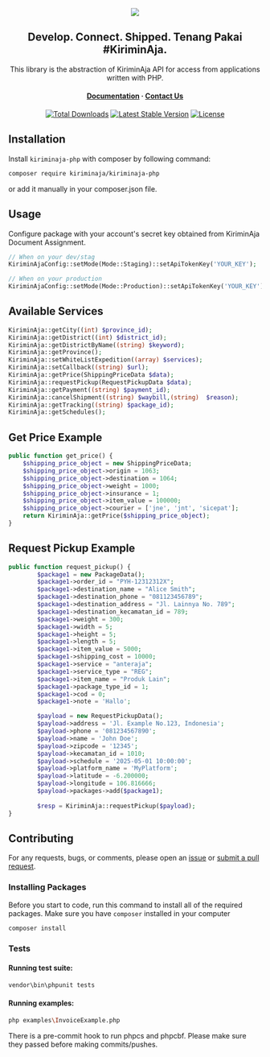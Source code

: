 <p align="center">
<img src="https://user-images.githubusercontent.com/39618526/209768908-54509816-d5d5-427e-bb01-05649ad8604a.png"/>
</p>

<h2 align="center">Develop. Connect. Shipped. Tenang Pakai #KiriminAja.</h2>
  <p align="center">This library is the abstraction of KiriminAja API for access from applications written with PHP.
</p>

<h4 align="center">
  <a href="https://developer.kiriminaja.com">Documentation</a>
  <span> · </span>
  <a href="mailto:tech@kiriminaja.com">Contact Us</a>
</h4>

<p align="center">
<a href="https://packagist.org/packages/kiriminaja/kiriminaja-php"><img src="https://img.shields.io/packagist/dt/kiriminaja/kiriminaja-php" alt="Total Downloads"></a>
<a href="https://packagist.org/packages/kiriminaja/kiriminaja-php"><img src="https://img.shields.io/packagist/v/kiriminaja/kiriminaja-php" alt="Latest Stable Version"></a>
<a href="https://packagist.org/packages/kiriminaja/kiriminaja-php"><img src="https://img.shields.io/packagist/l/kiriminaja/kiriminaja-php" alt="License"></a>
</p>


## Installation

Install `kiriminaja-php` with composer by following command:

```bash
composer require kiriminaja/kiriminaja-php
```
or add it manually in your composer.json file.

## Usage
Configure package with your account's secret key obtained from KiriminAja Document Assignment.
```php
// When on your dev/stag 
KiriminAjaConfig::setMode(Mode::Staging)::setApiTokenKey('YOUR_KEY');

// When on your production
KiriminAjaConfig::setMode(Mode::Production)::setApiTokenKey('YOUR_KEY');
```

## Available Services
```php
KiriminAja::getCity((int) $province_id);
KiriminAja::getDistrict((int) $district_id);
KiriminAja::getDistrictByName((string) $keyword);
KiriminAja::getProvince();
KiriminAja::setWhiteListExpedition((array) $services);
KiriminAja::setCallback((string) $url);
KiriminAja::getPrice(ShippingPriceData $data);
KiriminAja::requestPickup(RequestPickupData $data);
KiriminAja::getPayment((string) $payment_id);
KiriminAja::cancelShipment((string) $waybill,(string)  $reason);
KiriminAja::getTracking((string) $package_id);
KiriminAja::getSchedules();
```

## Get Price Example
```php
public function get_price() {
    $shipping_price_object = new ShippingPriceData;
    $shipping_price_object->origin = 1063;
    $shipping_price_object->destination = 1064;
    $shipping_price_object->weight = 1000;
    $shipping_price_object->insurance = 1;
    $shipping_price_object->item_value = 100000;
    $shipping_price_object->courier = ['jne', 'jnt', 'sicepat'];
    return KiriminAja::getPrice($shipping_price_object);
}
```

## Request Pickup Example
```php
public function request_pickup() {
        $package1 = new PackageData();
        $package1->order_id = "PYH-12312312X";
        $package1->destination_name = "Alice Smith";
        $package1->destination_phone = "081123456789";
        $package1->destination_address = "Jl. Lainnya No. 789";
        $package1->destination_kecamatan_id = 789;
        $package1->weight = 300;
        $package1->width = 5;
        $package1->height = 5;
        $package1->length = 5;
        $package1->item_value = 5000;
        $package1->shipping_cost = 10000;
        $package1->service = "anteraja";
        $package1->service_type = "REG";
        $package1->item_name = "Produk Lain";
        $package1->package_type_id = 1;
        $package1->cod = 0;
        $package1->note = 'Hallo';

        $payload = new RequestPickupData();
        $payload->address = 'Jl. Example No.123, Indonesia';
        $payload->phone = '081234567890';
        $payload->name = 'John Doe';
        $payload->zipcode = '12345';
        $payload->kecamatan_id = 1010;
        $payload->schedule = '2025-05-01 10:00:00';
        $payload->platform_name = 'MyPlatform';
        $payload->latitude = -6.200000;
        $payload->longitude = 106.816666;
        $payload->packages->add($package1);
        
        $resp = KiriminAja::requestPickup($payload);
}
```

## Contributing

For any requests, bugs, or comments, please open an [issue](https://github.com/kiriminaja/kiriminaja-php/issues) or [submit a pull request](https://github.com/kiriminaja/kiriminaja-php/pulls).

### Installing Packages

Before you start to code, run this command to install all of the required packages. Make sure you have `composer` installed in your computer

```bash
composer install
```

### Tests

#### Running test suite:

```bash
vendor\bin\phpunit tests
```

#### Running examples:

```bash
php examples\InvoiceExample.php
```

There is a pre-commit hook to run phpcs and phpcbf. Please make sure they passed before making commits/pushes.
